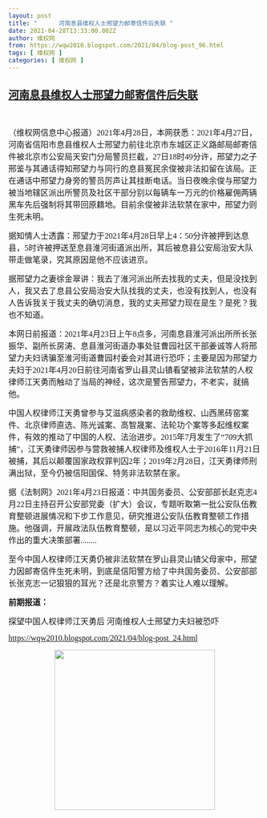```yaml
---
layout: post
title: "      河南息县维权人士邢望力邮寄信件后失联 "
date: 2021-04-28T13:33:00.002Z
author: 维权网
from: https://wqw2010.blogspot.com/2021/04/blog-post_96.html
tags: [ 维权网 ]
categories: [ 维权网 ]
---
```

<!--1619616780002-->
[河南息县维权人士邢望力邮寄信件后失联](https://wqw2010.blogspot.com/2021/04/blog-post_96.html)
------

<div>
<span><a name='more'></a></span><p><br /></p> <p class="MsoNormal"><span style="font-family: 宋体; font-size: 12.0pt; mso-ascii-theme-font: minor-fareast; mso-fareast-font-family: 宋体; mso-fareast-theme-font: minor-fareast; mso-hansi-theme-font: minor-fareast;">（维权网信息中心报道）<span lang="EN-US">2021</span>年<span lang="EN-US">4</span>月<span lang="EN-US">28</span>日，本网获悉：<span lang="EN-US">2021</span>年<span lang="EN-US">4</span>月<span lang="EN-US">27</span>日，河南省信阳市息县维权人士邢望力前往北京市东城区正义路邮局邮寄信件被北京市公安局天安门分局警员拦截，<span lang="EN-US">27</span>日<span lang="EN-US">18</span>时<span lang="EN-US">49</span>分许，邢望力之子邢鉴与其通话得知邢望力与同行的息县冤民余俊被非法扣留在该局。正在通话中邢望力身旁的警员厉声让其挂断电话。当日夜晚余俊与邢望力被当地辖区派出所警员及社区干部分别以每辆车一万元的价格雇佣两辆黑车先后强制将其带回原籍地。目前余俊被非法软禁在家中，邢望力则生死未明。<span lang="EN-US"><o:p></o:p></span></span></p> <p class="MsoNormal"><span style="font-family: 宋体; font-size: 12.0pt; mso-ascii-theme-font: minor-fareast; mso-fareast-font-family: 宋体; mso-fareast-theme-font: minor-fareast; mso-hansi-theme-font: minor-fareast;">据知情人士透露：邢望力于<span lang="EN-US">2021</span>年<span lang="EN-US">4</span>月<span lang="EN-US">28</span>日早上<span lang="EN-US">4</span>：<span lang="EN-US">50</span>分许被押到达息县，<span lang="EN-US">5</span>时许被押送至息县淮河街道派出所，其后被息县公安局治安大队带走做笔录，究其原因是他不应该进京。<span lang="EN-US"><o:p></o:p></span></span></p> <p class="MsoNormal"><span style="font-family: 宋体; font-size: 12.0pt; mso-ascii-theme-font: minor-fareast; mso-fareast-font-family: 宋体; mso-fareast-theme-font: minor-fareast; mso-hansi-theme-font: minor-fareast;">据邢望力之妻徐金翠讲：我去了淮河派出所去找我的丈夫，但是没找到人，我又去了息县公安局治安大队找我的丈夫，也没有找到人，也没有人告诉我关于我丈夫的确切消息，我的丈夫邢望力现在是生？是死？我也不知道。<span lang="EN-US"><o:p></o:p></span></span></p> <p class="MsoNormal"><span style="font-family: 宋体; font-size: 12.0pt; mso-ascii-theme-font: minor-fareast; mso-fareast-font-family: 宋体; mso-fareast-theme-font: minor-fareast; mso-hansi-theme-font: minor-fareast;">本网日前报道：<span lang="EN-US">2021</span>年<span lang="EN-US">4</span>月<span lang="EN-US">23</span>日上午<span lang="EN-US">8</span>点多，河南息县淮河派出所所长张振华、副所长房涛、息县淮河街道办事处驻曹园社区干部姜诚等人将邢望力夫妇诱骗至淮河街道曹园村委会对其进行恐吓；主要是因为邢望力夫妇于<span lang="EN-US">2021</span>年<span lang="EN-US">4</span>月<span lang="EN-US">20</span>日前往河南省罗山县灵山镇看望被非法软禁的人权律师江天勇而触动了当局的神经，这次是警告邢望力，不老实，就搞他。<span lang="EN-US"><o:p></o:p></span></span></p> <p class="MsoNormal"><span style="font-family: 宋体; font-size: 12.0pt; mso-ascii-theme-font: minor-fareast; mso-fareast-font-family: 宋体; mso-fareast-theme-font: minor-fareast; mso-hansi-theme-font: minor-fareast;">中国人权律师江天勇曾参与艾滋病感染者的救助维权、山西黑砖窑案件、北京律师直选、陈光诚案、高智晟案、法轮功个案等多起维权案件，有效的推动了中国的人权、法治进步。<span lang="EN-US">2015</span>年<span lang="EN-US">7</span>月发生了“<span lang="EN-US">709</span>大抓捕”，江天勇律师因参与营救被捕人权律师及维权人士于<span lang="EN-US">2016</span>年<span lang="EN-US">11</span>月<span lang="EN-US">21</span>日被捕，其后以颠覆国家政权罪判囚<span lang="EN-US">2</span>年；<span lang="EN-US">2019</span>年<span lang="EN-US">2</span>月<span lang="EN-US">28</span>日，江天勇律师刑满出狱，至今仍被信阳国保、特务非法软禁在家。<span lang="EN-US"><o:p></o:p></span></span></p> <p class="MsoNormal"><span style="font-family: 宋体; font-size: 12.0pt; mso-ascii-theme-font: minor-fareast; mso-fareast-font-family: 宋体; mso-fareast-theme-font: minor-fareast; mso-hansi-theme-font: minor-fareast;">据《法制网》<span lang="EN-US">2021</span>年<span lang="EN-US">4</span>月<span lang="EN-US">23</span>日报道：中共国务委员、公安部部长赵克志<span lang="EN-US">4</span>月<span lang="EN-US">22</span>日主持召开公安部党委（扩大）会议，专题听取第一批公安队伍教育整顿进展情况和下步工作意见，研究推进公安队伍教育整顿工作措施。他强调，开展政法队伍教育整顿，是以习近平同志为核心的党中央作出的重大决策部署<span lang="EN-US">........<o:p></o:p></span></span></p> <p class="MsoNormal"><span style="font-family: 宋体; font-size: 12.0pt; mso-ascii-theme-font: minor-fareast; mso-fareast-font-family: 宋体; mso-fareast-theme-font: minor-fareast; mso-hansi-theme-font: minor-fareast;">至今中国人权律师江天勇仍被非法软禁在罗山县灵山镇父母家中，邢望力因邮寄信件生死未明，到底是信阳警方给了中共国务委员、公安部部长张克志一记狠狠的耳光？还是北京警方？着实让人难以理解。<span lang="EN-US"><o:p></o:p></span></span></p> <p class="MsoNormal"><b style="mso-bidi-font-weight: normal;"><span style="font-family: 宋体; font-size: 12.0pt; mso-ascii-theme-font: minor-fareast; mso-fareast-font-family: 宋体; mso-fareast-theme-font: minor-fareast; mso-hansi-theme-font: minor-fareast;">前期报道：<span lang="EN-US"><o:p></o:p></span></span></b></p> <p class="MsoNormal"><span style="font-family: 宋体; font-size: 12.0pt; mso-ascii-theme-font: minor-fareast; mso-fareast-font-family: 宋体; mso-fareast-theme-font: minor-fareast; mso-hansi-theme-font: minor-fareast;">探望中国人权律师江天勇后 河南维权人士邢望力夫妇被恐吓<span lang="EN-US"><o:p></o:p></span></span></p> <p class="MsoNormal"><span lang="EN-US" style="font-family: 宋体; font-size: 12.0pt; mso-ascii-theme-font: minor-fareast; mso-fareast-font-family: 宋体; mso-fareast-theme-font: minor-fareast; mso-hansi-theme-font: minor-fareast;"><a href="https://wqw2010.blogspot.com/2021/04/blog-post_24.html">https://wqw2010.blogspot.com/2021/04/blog-post_24.html</a><o:p></o:p></span></p><div class="separator" style="clear: both; text-align: center;"><a href="https://1.bp.blogspot.com/-ETzbxuTQobE/YIlkB2ei01I/AAAAAAABvo4/4S7AX7wDxAsi16SdaXFuYwvnTIdLxJQewCLcBGAsYHQ/s1280/image.png" imageanchor="1" style="margin-left: 1em; margin-right: 1em;"><img border="0" data-original-height="960" data-original-width="1280" src="https://1.bp.blogspot.com/-ETzbxuTQobE/YIlkB2ei01I/AAAAAAABvo4/4S7AX7wDxAsi16SdaXFuYwvnTIdLxJQewCLcBGAsYHQ/s320/image.png" width="320" /></a></div>
</div>
